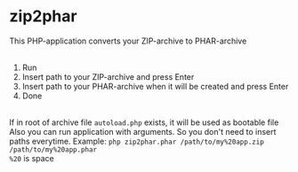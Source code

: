 # zip2phar
This PHP-application converts your ZIP-archive to PHAR-archive<br>
<br>
1. Run<br>
2. Insert path to your ZIP-archive and press Enter<br>
3. Insert path to your PHAR-archive when it will be created and press Enter<br>
4. Done<br>
<br>
If in root of archive file <code>autoload.php</code> exists, it will be used as bootable file
<br>
Also you can run application with arguments. So you don't need to insert paths everytime. Example:
<code>php zip2phar.phar /path/to/my%20app.zip /path/to/my%20app.phar</code><br>
<code>%20</code> is space
